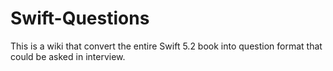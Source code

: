 # Swift-Questions
This is a wiki that convert the entire Swift 5.2 book into question format that could be asked in interview. 
